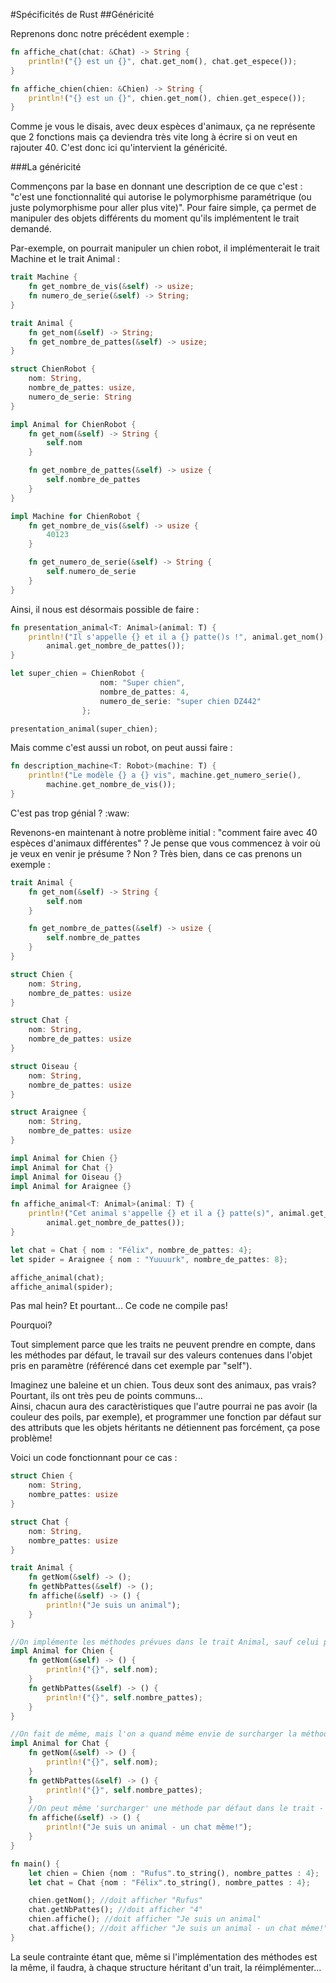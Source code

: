 #Spécificités de Rust
##Généricité

Reprenons donc notre précédent exemple :

```Rust
fn affiche_chat(chat: &Chat) -> String {
    println!("{} est un {}", chat.get_nom(), chat.get_espece());
}

fn affiche_chien(chien: &Chien) -> String {
    println!("{} est un {}", chien.get_nom(), chien.get_espece());
}
```

Comme je vous le disais, avec deux espèces d'animaux, ça ne représente que 2 fonctions mais ça deviendra très vite long à écrire si on veut en rajouter 40. C'est donc ici qu'intervient la généricité.

###La généricité

Commençons par la base en donnant une description de ce que c'est : "c'est une fonctionnalité qui autorise le polymorphisme paramétrique (ou juste polymorphisme pour aller plus vite)". Pour faire simple, ça permet de manipuler des objets différents du moment qu'ils implémentent le trait demandé.

Par-exemple, on pourrait manipuler un chien robot, il implémenterait le trait Machine et le trait Animal :

```Rust
trait Machine {
    fn get_nombre_de_vis(&self) -> usize;
    fn numero_de_serie(&self) -> String;
}

trait Animal {
    fn get_nom(&self) -> String;
    fn get_nombre_de_pattes(&self) -> usize;
}

struct ChienRobot {
    nom: String,
    nombre_de_pattes: usize,
    numero_de_serie: String
}

impl Animal for ChienRobot {
    fn get_nom(&self) -> String {
        self.nom
    }

    fn get_nombre_de_pattes(&self) -> usize {
        self.nombre_de_pattes
    }
}

impl Machine for ChienRobot {
    fn get_nombre_de_vis(&self) -> usize {
        40123
    }

    fn get_numero_de_serie(&self) -> String {
        self.numero_de_serie
    }
}
```

Ainsi, il nous est désormais possible de faire :

```Rust
fn presentation_animal<T: Animal>(animal: T) {
    println!("Il s'appelle {} et il a {} patte()s !", animal.get_nom(),
        animal.get_nombre_de_pattes());
}

let super_chien = ChienRobot {
                    nom: "Super chien",
                    nombre_de_pattes: 4,
                    numero_de_serie: "super chien DZ442"
                };

presentation_animal(super_chien);
```

Mais comme c'est aussi un robot, on peut aussi faire :

```Rust
fn description_machine<T: Robot>(machine: T) {
    println!("Le modèle {} a {} vis", machine.get_numero_serie(),
        machine.get_nombre_de_vis());
}
```

C'est pas trop génial ? :waw:

Revenons-en maintenant à notre problème initial : "comment faire avec 40 espèces d'animaux différentes" ? Je pense que vous commencez à voir où je veux en venir je présume ? Non ? Très bien, dans ce cas prenons un exemple :

```Rust
trait Animal {
    fn get_nom(&self) -> String {
        self.nom
    }

    fn get_nombre_de_pattes(&self) -> usize {
        self.nombre_de_pattes
    }
}

struct Chien {
    nom: String,
    nombre_de_pattes: usize
}

struct Chat {
    nom: String,
    nombre_de_pattes: usize
}

struct Oiseau {
    nom: String,
    nombre_de_pattes: usize
}

struct Araignee {
    nom: String,
    nombre_de_pattes: usize
}

impl Animal for Chien {}
impl Animal for Chat {}
impl Animal for Oiseau {}
impl Animal for Araignee {}

fn affiche_animal<T: Animal>(animal: T) {
    println!("Cet animal s'appelle {} et il a {} patte(s)", animal.get_nom(),
        animal.get_nombre_de_pattes());
}

let chat = Chat { nom : "Félix", nombre_de_pattes: 4};
let spider = Araignee { nom : "Yuuuurk", nombre_de_pattes: 8};

affiche_animal(chat);
affiche_animal(spider);
```

Pas mal hein? Et pourtant... Ce code ne compile pas!

Pourquoi?

Tout simplement parce que les traits ne peuvent prendre en compte, dans les méthodes par défaut, le travail sur des valeurs contenues dans l'objet pris en paramètre (référencé dans cet exemple par "self").  

Imaginez une baleine et un chien. Tous deux sont des animaux, pas vrais? Pourtant, ils ont très peu de points communs...  
Ainsi, chacun aura des caractèristiques que l'autre pourrai ne pas avoir (la couleur des poils, par exemple), et programmer une fonction par défaut sur des attributs que les objets héritants ne détiennent pas forcément, ça pose problème!

Voici un code fonctionnant pour ce cas :

```Rust
struct Chien {
    nom: String,
    nombre_pattes: usize
}

struct Chat {
    nom: String,
    nombre_pattes: usize
}

trait Animal {
    fn getNom(&self) -> ();
    fn getNbPattes(&self) -> ();
    fn affiche(&self) -> () {
        println!("Je suis un animal");
    }
}

//On implémente les méthodes prévues dans le trait Animal, sauf celui par défaut (si non surcharge)
impl Animal for Chien {
    fn getNom(&self) -> () {
        println!("{}", self.nom);
    }
    fn getNbPattes(&self) -> () {
        println!("{}", self.nombre_pattes);
    }
}

//On fait de même, mais l'on a quand même envie de surcharger la méthode par défaut...
impl Animal for Chat {
    fn getNom(&self) -> () {
        println!("{}", self.nom);
    }
    fn getNbPattes(&self) -> () {
        println!("{}", self.nombre_pattes);
    }
    //On peut même 'surcharger' une méthode par défaut dans le trait - il suffit de la réimplémenter
    fn affiche(&self) -> () {
        println!("Je suis un animal - un chat même!");
    }
}

fn main() {
    let chien = Chien {nom : "Rufus".to_string(), nombre_pattes : 4};
    let chat = Chat {nom : "Félix".to_string(), nombre_pattes : 4};

    chien.getNom(); //doit afficher "Rufus"
    chat.getNbPattes(); //doit afficher "4"
    chien.affiche(); //doit afficher "Je suis un animal"
    chat.affiche(); //doit afficher "Je suis un animal - un chat même!"
}
```

La seule contrainte étant que, même si l'implémentation des méthodes est la même, il faudra, à chaque structure héritant d'un trait, la réimplémenter...

